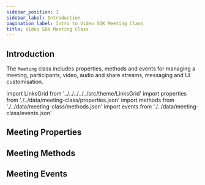 ```yaml
---
sidebar_position: 1
sidebar_label: Introduction
pagination_label: Intro to Video SDK Meeting Class
title: Video SDK Meeting Class
---
```


<div class="sdk-api-ref">

## Introduction

The `Meeting` class includes properties, methods and events for managing a meeting, participants, video, audio and share streams, messaging and UI customisation.

import LinksGrid from '../../../../../src/theme/LinksGrid'
import properties from './../data/meeting-class/properties.json'
import methods from './../data/meeting-class/methods.json'
import events from './../data/meeting-class/events.json'

## Meeting Properties

<LinksGrid links={properties} />

## Meeting Methods

<LinksGrid links={methods} />

## Meeting Events

<LinksGrid links={events} />

</div>
